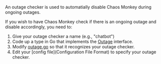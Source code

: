 An outage checker is used to automatially disable Chaos Monkey during ongoing outages.

If you wish to have Chaos Monkey check if there is an ongoing outage and disable
accordingly, you need to:

1. Give your outage checker a name (e.g., "chatbot")
1. Code up a type in Go that implements the [Outage](https://godoc.org/github.com/netflix/chaosmonkey/#Outage) interface.
1. Modify [outage.go](https://github.com/Netflix/chaosmonkey/blob/master/outage/outage.go) so that it recognizes your outage checker.
1. Edit your [config file](Configuration File Format) to specify your outage checker.
